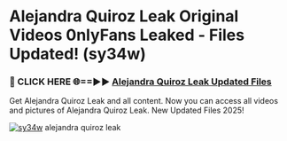 # Alejandra Quiroz Leak Original Videos 0nlyFans Leaked - Files Updated! (sy34w)

<h3>🔴 CLICK HERE 🌐==►► <a href="https://tinyurl.com/x26r9saj" rel="nofollow">Alejandra Quiroz Leak Updated Files</a></h3>

Get Alejandra Quiroz Leak and all content. Now you can access all videos and pictures of Alejandra Quiroz Leak. New Updated Files 2025!

[![sy34w](https://i.imgur.com/LkgZPqh.gif)](https://tinyurl.com/x26r9saj)
alejandra quiroz leak